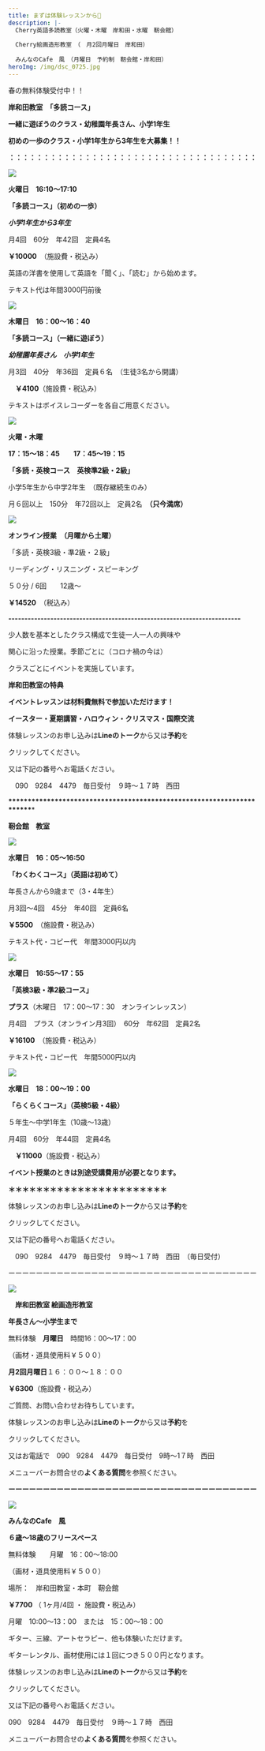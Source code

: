 ```yaml
---
title: まずは体験レッスンから🍒
description: |-
  Cherry英語多読教室（火曜・木曜　岸和田・水曜　靭会館）
  　　　
  Cherry絵画造形教室　（　月2回月曜日　岸和田）
  　　
  みんなのCafe　風　（月曜日　予約制　靭会館・岸和田）　
heroImg: /img/dsc_0725.jpg
---
```

 春の無料体験受付中！！　　　　   

**岸和田教室　「多読コース」**

**一緒に遊ぼうのクラス・幼稚園年長さん、小学1年生**

**初めの一歩のクラス・小学1年生から3年生を大募集！！**

**：：：：：：：：：：：：：：：：：：：：：：：：：：：：：：：：：：：：**　

![](/img/summer-g5cc4d0599_640.jpg)

**火曜日　16:10～17:10**　

**「多読コース」（初めの一歩）**

***小学1年生から3年生***　　　

月4回　60分　年42回　定員4名　

**￥10000**　（施設費・税込み）

英語の洋書を使用して英語を「聞く」、「読む」から始めます。

テキスト代は年間3000円前後

![](/img/child-gce7e4085e_640.jpg)

**木曜日　16：00～16：40**　

**「多読コース」（一緒に遊ぼう）**

***幼稚園年長さん　小学1年生***　

月3回　40分　年36回　定員６名　（生徒3名から開講）

　**￥4100**（施設費・税込み）

テキストはボイスレコーダーを各自ご用意ください。

![](/img/people-g18a216e8e_640.jpg)

**火曜・木曜**　

**17：15～18：45　　17：45～19：15**

**「多読・英検コース　英検準2級・2級」**

小学5年生から中学2年生　（既存継続生のみ）

月６回以上　150分　年72回以上　定員2名　**（只今満席）**

![](/img/man-g46fd35049_640.jpg)

**オンライン授業　（月曜から土曜）**

「多読・英検3級・準2級・２級」　　

リーディング・リスニング・スピーキング

５０分  / 6回　　12歳～

**￥14520**　（税込み）　

**\------------------------------------------------------------------------**

少人数を基本としたクラス構成で生徒一人一人の興味や

関心に沿った授業。季節ごとに（コロナ禍の今は）

クラスごとにイベントを実施しています。

**岸和田教室の特典**

**イベントレッスンは材料費無料で参加いただけます！**

**イースター・夏期講習・ハロウィン・クリスマス・国際交流**　　　

体験レッスンのお申し込みは**Lineのトーク**から又は**予約**を

クリックしてください。

又は下記の番号へお電話ください。

　090　9284　4479　毎日受付　９時～１７時　西田

**\*\*\*\*\*\*\*\*\*\*\*\*\*\*\*\*\*\*\*\*\*\*\*\*\*\*\*\*\*\*\*\*\*\*\*\*\*\*\*\*\*\*\*\*\*\*\*\*\*\*\*\*\*\*\*\*\*\*\*\*\*\*\*\*\*\*\*\*\*\****

**靭会館　教室**　　

![](/img/child-gce7e4085e_640.jpg)

**水曜日　16：05～16:50**　

**「わくわくコース」（英語は初めて）**

年長さんから9歳まで（3・4年生）

月3回～4回　45分　年40回　定員6名　

**￥5500**　（施設費・税込み）

テキスト代・コピー代　年間3000円以内

![](/img/amusement-gfaf128fad_640.jpg)

**水曜日　16:55～17：55**　

**「英検3級・準2級コース」**

**プラス**（木曜日　17：00～17：30　オンラインレッスン）

月4回　プラス（オンライン月3回）　60分　年62回　定員2名

**￥16100**　（施設費・税込み）

テキスト代・コピー代　年間5000円以内

![](/img/blonde-g0fc394fcc_640.jpg)

**水曜日　18：00～19：00**

**「らくらくコース」（英検5級・4級）**

５年生～中学1年生（10歳～13歳）

月4回　60分　年44回　定員4名

　**￥11000**（施設費・税込み）　　　

**イベント授業のときは別途受講費用が必要となります。**　

**＊＊＊＊＊＊＊＊＊＊＊＊＊＊＊＊＊＊＊＊＊＊＊**

体験レッスンのお申し込みは**Lineのトーク**から又は**予約**を

クリックしてください。

又は下記の番号へお電話ください。

　090　9284　4479　毎日受付　９時～１７時　西田　（毎日受付）

ーーーーーーーーーーーーーーーーーーーーーーーーーーーーーーーーーーーー

![](/img/dsc_0521.jpg)

　**岸和田教室 絵画造形教室**　

**年長さん～小学生まで** 

無料体験　**月曜日**　時間16：00～17：00　

（画材・道具使用料￥５００）

**月2回月曜日**１６：００～１８：００

**￥6300**（施設費・税込み）

ご質問、お問い合わせお待ちしています。

体験レッスンのお申し込みは**Lineのトーク**から又は**予約**を

クリックしてください。

又はお電話で　090　9284　4479　毎日受付　9時～1７時　西田

メニューバーお問合せの**よくある質問**を参照ください。

**ーーーーーーーーーーーーーーーーーーーーーーーーーーーーーーーーーーーー**

![](/img/key-g73526cd3b_640.jpg)

**みんなのCafe　風**

**６歳～18歳のフリースペース**

無料体験　　月曜　16：00～18:00

（画材・道具使用料￥５００）

場所：　岸和田教室・本町　靭会館　

**￥7700**    （ 1ヶ月/4回 ・  施設費・税込み）         

月曜　10:00～13：00　または　15：00～18：00

ギター、三線、アートセラピー、他も体験いただけます。

ギターレンタル、画材使用には１回につき５００円となります。

体験レッスンのお申し込みは**Lineのトーク**から又は**予約**を

クリックしてください。

又は下記の番号へお電話ください。

090　9284　4479　毎日受付　９時～１７時　西田　

メニューバーお問合せの**よくある質問**を参照ください。